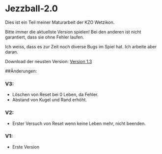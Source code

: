 # Jezzball-2.0

Dies ist ein Teil meiner Maturarbeit der KZO Wetzikon.

Bitte immer die aktuellste Version spielen!
Bei den anderen ist nicht garantiert, dass sie ohne Fehler laufen.

Ich weiss, dass es zur Zeit noch diverse Bugs im Spiel hat. Ich arbeite aber daran.


Download der neusten Version:
[Version 1.3](Jezzball_V1.3.jar?raw=true)



##Änderungen:
### V3:
- Löschen von Reset bei 0 Leben, da Fehler.
- Abstand von Kugel und Rand erhöht.

### V2:
- Erster Versuch von Reset wenn keine Leben mehr, nicht beenden.
	
### V1:
- Erste Version
